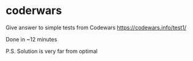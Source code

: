 # coderwars
Give answer to simple tests from Codewars
https://codewars.info/test1/

Done in ~12 minutes

P.S. Solution is very far from optimal
